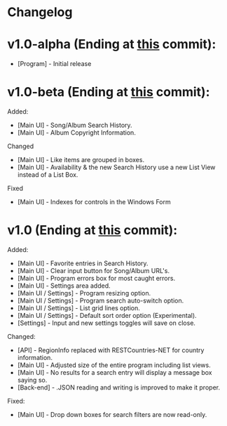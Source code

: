 # Changelog

# v1.0-alpha (Ending at [this](https://github.com/CasualHonest/SpotifySongAvailabilityChecker/commit/68be80e90d23cccdda9e4114e1b29068236a73ea) commit):
- [Program] - Initial release

# v1.0-beta (Ending at [this](https://github.com/CasualHonest/SpotifySongAvailabilityChecker/commit/14a6e73dcfdf44b346047948bafd15298b21cc06) commit):
Added:
- [Main UI] - Song/Album Search History.
- [Main UI] - Album Copyright Information.

Changed
- [Main UI] - Like items are grouped in boxes.
- [Main UI] - Availability & the new Search History use a new List View instead of a List Box.

Fixed
- [Main UI] - Indexes for controls in the Windows Form

# v1.0 (Ending at [this](https://github.com/CasualHonest/SpotifySongAvailabilityChecker/commit/9108c52d33442b4ce64d08ec9e1af17c30fa079a) commit):
Added:
- [Main UI] - Favorite entries in Search History.
- [Main UI] - Clear input button for Song/Album URL's.
- [Main UI] - Program errors box for most caught errors.
- [Main UI] - Settings area added.
- [Main UI / Settings] - Program resizing option.
- [Main UI / Settings] - Program search auto-switch option.
- [Main UI / Settings] - List grid lines option.
- [Main UI / Settings] - Default sort order option (Experimental).
- [Settings] - Input and new settings toggles will save on close.

Changed:
- [API] - RegionInfo replaced with RESTCountries-NET for country information.
- [Main UI] - Adjusted size of the entire program including list views.
- [Main UI] - No results for a search entry will display a message box saying so.
- [Back-end] - .JSON reading and writing is improved to make it proper.

Fixed:
- [Main UI] - Drop down boxes for search filters are now read-only.
